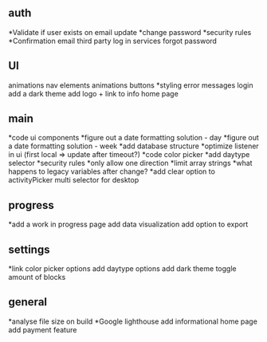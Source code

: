 ## auth

\*Validate if user exists on email update
\*change password
\*security rules
\*Confirmation email
third party log in services
forgot password

## UI

animations nav elements
animations buttons
\*styling error messages login
add a dark theme
add logo + link to info home page

## main

\*code ui components
\*figure out a date formatting solution - day
\*figure out a date formatting solution - week
\*add database structure
\*optimize listener in ui (first local => update after timeout?)
\*code color picker
\*add daytype selector
\*security rules
\*only allow one direction
\*limit array strings
\*what happens to legacy variables after change?
\*add clear option to activityPicker
multi selector for desktop

## progress

\*add a work in progress page
add data visualization
add option to export

## settings

\*link color picker options
add daytype options
add dark theme toggle
amount of blocks

## general

\*analyse file size on build
\*Google lighthouse
add informational home page
add payment feature
